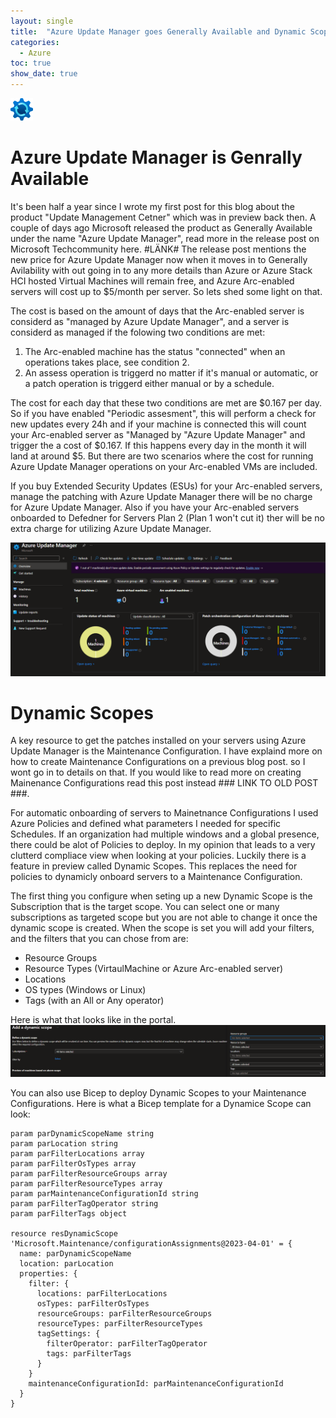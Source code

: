 ```yaml
---
layout: single
title:  "Azure Update Manager goes Generally Available and Dynamic Scopes is in Preview"
categories: 
  - Azure
toc: true
show_date: true
---
```

![](/assets/img/aumIcon.svg)
# Azure Update Manager is Genrally Available
It's been half a year since I wrote my first post for this blog about the product "Update Management Cetner" which was in preview back then. A couple of days ago Microsoft released the product as Generally Available under the name "Azure Update Manager", read more in the release post on Microsoft Techcommunity here. #LÄNK# The release post mentions the new price for Azure Update Manager now when it moves in to Generally Avilability with out going in to any more details than Azure or Azure Stack HCI hosted Virtual Machines will remain free, and Azure Arc-enabled servers will cost up to $5/month per server. So lets shed some light on that. 

The cost is based on the amount of days that the Arc-enabled server is considerd as "managed by Azure Update Manager", and a server is considerd as managed if the folowing two conditions are met:
1. The Arc-enabled machine has the status "connected" when an operations takes place, see condition 2. 
2. An assess operation is triggerd no matter if it's manual or automatic, or a patch operation is triggerd either manual or by a schedule. 

The cost for each day that these two conditions are met are $0.167 per day. So if you have enabled "Periodic assesment", this will perform a check for new updates every 24h and if your machine is connected this will count your Arc-enabled server as "Managed by "Azure Update Manager" and trigger the a cost of $0.167. If this happens every day in the month it will land at around $5. But there are two scenarios where the cost for running Azure Update Manager operations on your Arc-enabled VMs are included. 

If you buy Extended Security Updates (ESUs) for your Arc-enabled servers, manage the patching with Azure Update Manager there will be no charge for Azure Update Manager. Also if you have your Arc-enabled servers onboarded to Defedner for Servers Plan 2 (Plan 1 won't cut it) ther will be no extra charge for utilizing Azure Update Manager. 

![](/assets/img/azureUpdateManagerOverview.png)

# Dynamic Scopes
A key resource to get the patches installed on your servers using Azure Update Manager is the Maintenance Configuration. I have explaind more on how to create Maintenance Configurations on a previous blog post. so I wont go in to details on that. If you would like to read more on creating Mainenance Configurations read this post instead ### LINK TO OLD POST ###.

For automatic onboarding of servers to Mainetnance Configurations I used Azure Policies and defined what parameters I needed for specific Schedules. If an organization had multiple windows and a global presence, there could be alot of Policies to deploy. In my opinion that leads to a very clutterd compliace view when looking at your policies. Luckily there is a feature in preview called Dynamic Scopes. This replaces the need for policies to dynamicly onboard servers to a Maintenance Configuration. 

The first thing you configure when seting up a new Dynamic Scope is the Subscription that is the target scope. You can select one or many subscriptions as targeted scope but you are not able to change it once the dynamic scope is created. When the scope is set you will add your filters, and the filters that you can chose from are: 
- Resource Groups
- Resource Types (VirtaulMachine or Azure Arc-enabled server)
- Locations
- OS types (Windows or Linux)
- Tags (with an All or Any operator)

Here is what that looks like in the portal.
![](/assets/img/dynamicScopeFilterPortal.png)

You can also use Bicep to deploy Dynamic Scopes to your Maintenance Configurations. Here is what a Bicep template for a Dynamice Scope can look:
```bicep
param parDynamicScopeName string
param parLocation string
param parFilterLocations array
param parFilterOsTypes array
param parFilterResourceGroups array
param parFilterResourceTypes array
param parMaintenanceConfigurationId string
param parFilterTagOperator string
param parFilterTags object

resource resDynamicScope 'Microsoft.Maintenance/configurationAssignments@2023-04-01' = {
  name: parDynamicScopeName
  location: parLocation
  properties: {
    filter: {
      locations: parFilterLocations
      osTypes: parFilterOsTypes
      resourceGroups: parFilterResourceGroups
      resourceTypes: parFilterResourceTypes
      tagSettings: {
        filterOperator: parFilterTagOperator
        tags: parFilterTags
      }
    }
    maintenanceConfigurationId: parMaintenanceConfigurationId
  }
}
```
